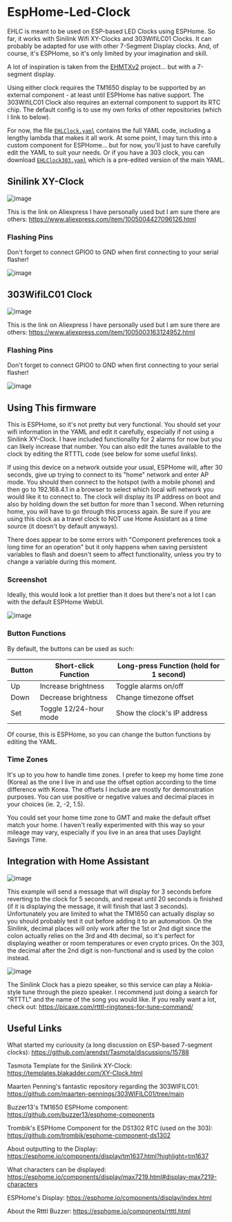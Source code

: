 # EspHome-Led-Clock

EHLC is meant to be used on ESP-based LED Clocks using ESPHome. So far, it works with Sinilink Wifi XY-Clocks and 303WifiLC01 Clocks. It can probably be adapted for use with other 7-Segment Display clocks. And, of course, it's ESPHome, so it's only limited by your imagination and skill.

A lot of inspiration is taken from the [EHMTXv2](https://github.com/lubeda/EspHoMaTriXv2) project... but with a 7-segment display.

Using either clock requires the TM1650 display to be supported by an external component - at least until ESPHome has native support. The 303WifiLC01 Clock also requires an external component to support its RTC chip. The default config is to use my own forks of other repositories (which I link to below).

For now, the file [`EHLClock.yaml`](EHLClock.yaml) contains the full YAML code, including a lengthy lambda that makes it all work.  At some point, I may turn this into a custom component for ESPHome... but for now, you'll just to have carefully edit the YAML to suit your needs.  Or if you have a 303 clock, you can download [`EHLClock303.yaml`](EHLClock303.yaml) which is a pre-edited version of the main YAML.

## Sinilink XY-Clock

![image](./images/sinilink_XY-Clock.jpg)

This is the link on Aliexpress I have personally used but I am sure there are others:
https://www.aliexpress.com/item/1005004427096126.html

### Flashing Pins

Don't forget to connect GPIO0 to GND when first connecting to your serial flasher!

![image](./images/sinilink_XY-Clock-Pins.jpg)

## 303WifiLC01 Clock

![image](./images/303WIFILC01.jpg)

This is the link on Aliexpress I have personally used but I am sure there are others:
https://www.aliexpress.com/item/1005003163124952.html

### Flashing Pins

Don't forget to connect GPIO0 to GND when first connecting to your serial flasher!

![image](./images/303WIFILC01-Pins.jpg)

## Using This firmware

This is ESPHome, so it's not pretty but very functional.  You should set your wifi information in the YAML and edit it carefully, especially if not using a Sinilink XY-Clock.
I have included functionality for 2 alarms for now but you can likely increase that number.  You can also edit the tunes available to the clock by editing the RTTTL code
(see below for some useful links).

If using this device on a network outside your usual, ESPHome will, after 30 seconds, give up trying to connect to its "home" network and enter AP mode.
You should then connect to the hotspot (with a mobile phone) and then go to 192.168.4.1 in a browser to select which local wifi network you would like it to connect to.
The clock will display its IP address on boot and also by holding down the set button for more than 1 second. When returning home, you will have to go through this process again.
Be sure if you are using this clock as a travel clock to NOT use Home Assistant as a time source (it doesn't by default anyways).

There does appear to be some errors with "Component preferences took a long time for an operation" but it only happens when saving persistent variables to flash and doesn't seem to affect functionality, unless you try to change a variable during this moment.

### Screenshot

Ideally, this would look a lot prettier than it does but there's not a lot I can with the default ESPHome WebUI.

![image](./images/EHLC_Screenshot.png)

### Button Functions

By default, the buttons can be used as such:

| Button  | Short-click Function | Long-press Function (hold for 1 second) |
| ------- | -------------------- |----------------------------------------- |
| Up      | Increase brightness  | Toggle alarms on/off |
| Down    | Decrease brightness | Change timezone offset |
| Set     | Toggle 12/24-hour mode | Show the clock's IP address |

Of course, this is ESPHome, so you can change the button functions by editing the YAML.

### Time Zones

It's up to you how to handle time zones. I prefer to keep my home time zone (Korea) as the one I live in and use the offset option according to the time difference with Korea.
The offsets I include are mostly for demonstration purposes.  You can use positive or negative values and decimal places in your choices (ie. 2, -2, 1.5).

You could set your home time zone to GMT and make the default offset match your home.  I haven't really experimented with this way so your mileage may vary,
especially if you live in an area that uses Daylight Savings Time.

## Integration with Home Assistant

![image](./images/EHLC_Home_Assistant_message.png)

This example will send a message that will display for 3 seconds before reverting to the clock for 5 seconds, and repeat until 20 seconds is finished (if it is displaying the message, it will finish that last 3 seconds). Unfortunately you are limited to what the TM1650 can actually display so you should probably test it out before adding it to an automation. On the Sinilink, decimal places will only work after the 1st or 2nd digit since the colon actually relies on the 3rd and 4th decimal, so it's perfect for displaying weather or room temperatures or even crypto prices. On the 303, the decimal after the 2nd digit is non-functional and is used by the colon instead.

![image](./images/EHLC_Home_Assistant_tune.png)

The Sinilink Clock has a piezo speaker, so this service can play a Nokia-style tune through the piezo speaker. I recommend just doing a search for "RTTTL" and the name of the song you would like.  If you really want a lot, check out: https://picaxe.com/rtttl-ringtones-for-tune-command/

## Useful Links

What started my curiousity (a long discussion on ESP-based 7-segment clocks): https://github.com/arendst/Tasmota/discussions/15788

Tasmota Template for the Sinilink XY-Clock: https://templates.blakadder.com/XY-Clock.html

Maarten Penning's fantastic repository regarding the 303WIFILC01: https://github.com/maarten-pennings/303WIFILC01/tree/main

Buzzer13's TM1650 ESPHome component: https://github.com/buzzer13/esphome-components

Trombik's ESPHome Component for the DS1302 RTC (used on the 303): https://github.com/trombik/esphome-component-ds1302

About outputting to the Display: https://esphome.io/components/display/tm1637.html?highlight=tm1637

What characters can be displayed: https://esphome.io/components/display/max7219.html#display-max7219-characters

ESPHome's Display: https://esphome.io/components/display/index.html

About the Rtttl Buzzer: https://esphome.io/components/rtttl.html


